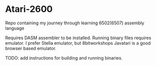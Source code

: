 # Atari-2600
Repo containing my journey through learning 6502(6507) assembly language

Requires DASM assembler to be installed.
Running binary files requires emulator. I prefer Stella emulator, but 8bitworkshops Javatari is a good browser based emulator.

TODO:
  add instructions for building and running binaries.
